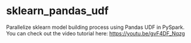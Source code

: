 # sklearn_pandas_udf
Parallelize sklearn model building process using Pandas UDF in PySpark. You can check out the video tutorial here: https://youtu.be/gvF4DF_Nqzg
